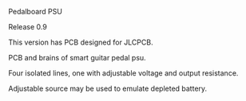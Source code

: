 
Pedalboard PSU

Release 0.9

This version has PCB designed for JLCPCB.


PCB and brains of smart guitar pedal psu.

Four isolated lines, one with adjustable voltage and output resistance.

Adjustable source may be used to emulate depleted battery.
